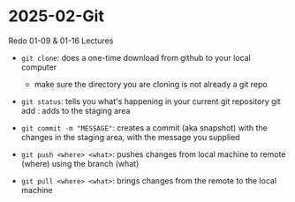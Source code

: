 # 2025-02-Git
Redo 01-09 &amp; 01-16 Lectures

- `git clone`: does a one-time download from github to your local computer
    * make sure the directory you are cloning is not already a git repo

- `git status`: tells you what's happening in your current git repository git add <FILE>: adds to the staging area

- `git commit -m "MESSAGE"`: creates a commit (aka snapshot) with the changes in the staging area, with the message you supplied

- `git push <where> <what>`: pushes changes from local machine to remote (where) using the branch (what)

- `git pull <where> <what>`: brings changes from the remote to the local machine
